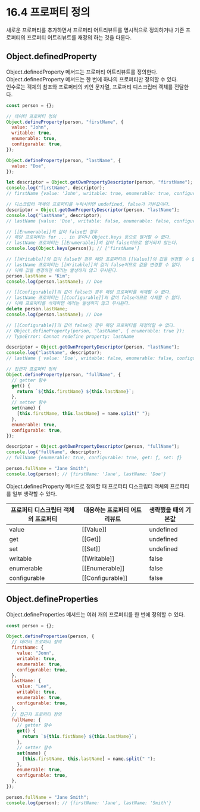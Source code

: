 # 16.4 프로퍼티 정의

새로운 프로퍼티를 추가하면서 프로퍼티 어트리뷰트를 명시적으로 정의하거나 기존 프로퍼티의 프로퍼티 어트리뷰트를 재정의 하는 것을 다룬다.

## Object.definedProperty

Object.definedProperty 메서드는 프로퍼티 어트리뷰트를 정의한다.  
Object.definedProperty 메서드는 한 번에 하나의 프로퍼티만 정의할 수 있다.  
인수로는 객체의 참조와 프로퍼티의 키인 문자열, 프로퍼티 디스크립터 객체를 전달한다.

```js
const person = {};

// 데이터 프로퍼티 정의
Object.defineProperty(person, "firstName", {
  value: "John",
  writable: true,
  enumerable: true,
  configurable: true,
});

Object.defineProperty(person, "lastName", {
  value: "Doe",
});

let descriptor = Object.getOwnPropertyDescriptor(person, "firstName");
console.log("firstName", descriptor);
// firstName {value: 'John', writable: true, enumerable: true, configurable: true}

// 디스크립터 객체의 프로퍼티를 누락시키면 undefined, false가 기본값이다.
descriptor = Object.getOwnPropertyDescriptor(person, "lastName");
console.log("lastName", descriptor);
// lastName {value: 'Doe', writable: false, enumerable: false, configurable: false}

// [[Enumerable]]의 값이 false인 경우
// 해당 프로퍼티는 for ... in 문이나 Object.keys 등으로 열거할 수 없다.
// lastName 프로퍼티는 [[Enumerable]]의 값이 false이므로 열거되지 않는다.
console.log(Object.keys(person)); // ['firstName']

// [[Writable]]의 값이 false인 경우 해당 프로퍼티의 [[Value]]의 값을 변경할 수 없다.
// lastName 프로퍼티는 [[Writable]]의 값이 false이므로 값을 변경할 수 없다.
// 이때 값을 변경하면 에러는 발생하지 않고 무시된다.
person.lastName = "Kim";
console.log(person.lastName); // Doe

// [[Configurable]]의 값이 false인 경우 해당 프로퍼티를 삭제할 수 없다.
// lastName 프로퍼티는 [[Configurable]]의 값이 false이므로 삭제할 수 없다.
// 이때 프로퍼티를 삭제하면 에러는 발생하지 않고 무시된다.
delete person.lastName;
console.log(person.lastName); // Doe

// [[Configurable]]의 값이 false인 경우 해당 프로퍼티를 재정의할 수 없다.
// Object.defineProperty(person, "lastName", { enumerable: true });
// TypeError: Cannot redefine property: lastName

descriptor = Object.getOwnPropertyDescriptor(person, "lastName");
console.log("lastName", descriptor);
// lastName { value: 'Doe', writable: false, enumerable: false, configurable: false }

// 접근자 프로퍼티 정의
Object.defineProperty(person, "fullName", {
  // getter 함수
  get() {
    return `${this.firstName} ${this.lastName}`;
  },
  // setter 함수
  set(name) {
    [this.firstName, this.lastName] = name.split(" ");
  },
  enumerable: true,
  configurable: true,
});

descriptor = Object.getOwnPropertyDescriptor(person, "fullName");
console.log("fullName", descriptor);
// fullName {enumerable: true, configurable: true, get: ƒ, set: ƒ}

person.fullName = "Jane Smith";
console.log(person); // {firstName: 'Jane', lastName: 'Doe'}
```

Object.definedProperty 메서드로 정의할 때 프로퍼티 디스크립터 객체의 프로퍼티를 일부 생략할 수 있다.

| 프로퍼티 디스크립터 객체의 프로퍼티 | 대응하는 프로퍼티 어트리뷰트 | 생략했을 때의 기본값 |
| ----------------------------------- | ---------------------------- | -------------------- |
| value                               | \[\[Value]]                  | undefined            |
| get                                 | \[\[Get]]                    | undefined            |
| set                                 | \[\[Set]]                    | undefined            |
| writable                            | \[\[Writable]]               | false                |
| enumerable                          | \[\[Enumerable]]             | false                |
| configurable                        | \[\[Configurable]]           | false                |

## Object.defineProperties

Object.defineProperties 메서드는 여러 개의 프로퍼티를 한 번에 정의할 수 있다.

```js
const person = {};

Object.defineProperties(person, {
  // 데이터 프로퍼티 정의
  firstName: {
    value: "Jonn",
    writable: true,
    enumerable: true,
    configurable: true,
  },
  lastName: {
    value: "Lee",
    writable: true,
    enumerable: true,
    configurable: true,
  },
  // 접근자 프로퍼티 정의
  fullName: {
    // getter 함수
    get() {
      return `${this.fistName} ${this.lastName}`;
    },
    // setter 함수
    set(name) {
      [this.firstName, this.lastName] = name.split(" ");
    },
    enumerable: true,
    configurable: true,
  },
});

person.fullName = "Jane Smith";
console.log(person); // {firstName: 'Jane', lastName: 'Smith'}
```
